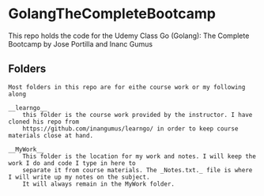 # GolangTheCompleteBootcamp
This repo holds the code for the Udemy Class Go (Golang): The Complete Bootcamp by Jose Portilla and Inanc Gumus

## Folders
    Most folders in this repo are for eithe course work or my following along

    __learngo__
        this folder is the course work provided by the instructor. I have cloned his repo from 
        https://github.com/inangumus/learngo/ in order to keep course materials close at hand.

    __MyWork__
        This folder is the location for my work and notes. I will keep the work I do and code I type in here to 
        separate it from course materials. The _Notes.txt._ file is where I will write up my notes on the subject.
        It will always remain in the MyWork folder.
